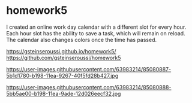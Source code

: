 # homework5

I created an online work day calendar with a different slot for every hour. Each hour slot has the ability to save a task, which will remain on reload.
The calendar also changes colors once the time has passed.

https://gsteinseroussi.github.io/homework5/
https://github.com/gsteinseroussi/homework5

https://user-images.githubusercontent.com/63983214/85080887-5b1d1780-b198-11ea-9267-40f5fd28b427.jpg

https://user-images.githubusercontent.com/63983214/85080888-5bb5ae00-b198-11ea-9ade-12d026eecf32.jpg
